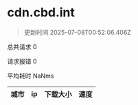 
  # cdn.cbd.int

  > 更新时间 2025-07-08T00:52:06.406Z
  
  总共请求 0

  请求报错 0

  平均耗时 NaNms

|城市|ip|下载大小|速度|
|-----|----------|---|---|

  